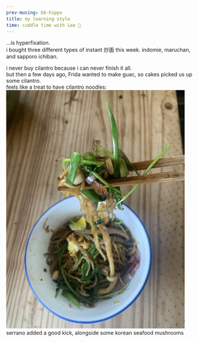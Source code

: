 ```yaml
---
prev-musing: bb-hippo
title: my learning style
time: cuddle time with Leo 🐶
---
```

...is hyperfixation.\
i bought three different types of instant 炒面 this week. indomie, maruchan, and sapporo ichiban. 

i never buy cilantro because i can never finish it all.\
but then a few days ago, Frida wanted to make guac, so cakes picked us up some cilantro.\
feels like a treat to have cilantro noodles:
![](/assets/images/cilantro_noods.png "this was a really dank bite")
serrano added a good kick, alongside some korean seafood mushrooms